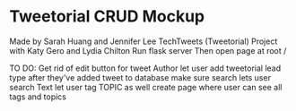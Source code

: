 # Tweetorial CRUD Mockup

Made by Sarah Huang and Jennifer Lee
TechTweets (Tweetorial) Project with Katy Gero and Lydia Chilton
Run flask server
Then open page at root /

TO DO:
  Get rid of edit button for tweet Author
  let user add tweetorial lead type after they've added tweet to database
  make sure search lets user search Text
  let user tag TOPIC as well
  create page where user can see all tags and topics

